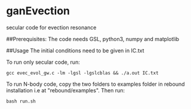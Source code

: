 # ganEvection
secular code for evection resonance

##Prerequisites:
The code needs GSL, python3, numpy and matplotlib

##Usage
The initial conditions need to be given in IC.txt

To run only secular code, run:
```
gcc evec_evol_gw.c -lm -lgsl -lgslcblas && ./a.out IC.txt
```
To run N-body code, copy the two folders to examples folder in rebound installation i.e at "rebound/examples". Then run:
```
bash run.sh
```
